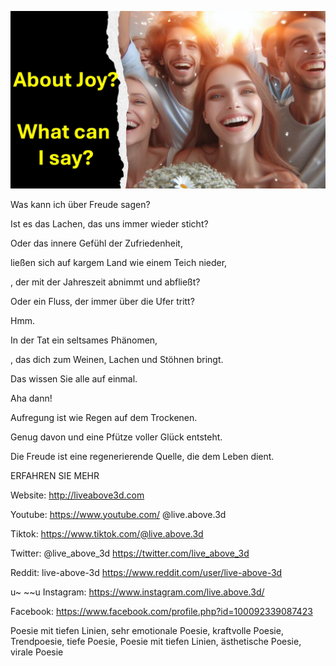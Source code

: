 ![Video cover image](../cover.jpeg "cover-photo")

Was kann ich über Freude sagen?

Ist es das Lachen, das uns immer wieder sticht?

Oder das innere Gefühl der Zufriedenheit,

ließen sich auf kargem Land wie einem Teich nieder,

, der mit der Jahreszeit abnimmt und abfließt?

Oder ein Fluss, der immer über die Ufer tritt?

Hmm.

In der Tat ein seltsames Phänomen,

, das dich zum Weinen, Lachen und Stöhnen bringt.

Das wissen Sie alle auf einmal.

Aha dann!

Aufregung ist wie Regen auf dem Trockenen.

Genug davon und eine Pfütze voller Glück entsteht.

Die Freude ist eine regenerierende Quelle, die dem Leben dient.

ERFAHREN SIE MEHR

Website: http://liveabove3d.com

Youtube: https://www.youtube.com/ @live.above.3d

Tiktok: https://www.tiktok.com/@live.above.3d

Twitter: @live_above_3d https://twitter.com/live_above_3d

Reddit: live-above-3d https://www.reddit.com/user/live-above-3d

u~ ~~u Instagram: https://www.instagram.com/live.above.3d/

Facebook: https://www.facebook.com/profile.php?id=100092339087423

Poesie mit tiefen Linien, sehr emotionale Poesie, kraftvolle Poesie, Trendpoesie, tiefe Poesie, Poesie mit tiefen Linien, ästhetische Poesie, virale Poesie